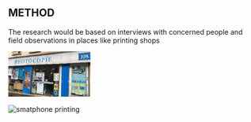 ## METHOD

The research would be based on interviews with concerned people and field observations in places like printing shops

<img src="images\centre_photocopie.jpg" width="33%">

![smatphone printing](imprimer-depuis.smartphone.webp)
